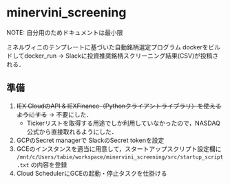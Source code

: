 # minervini_screening
NOTE: 自分用のためドキュメントは最小限

ミネルヴィニのテンプレートに基づいた自動銘柄選定プログラム
dockerをビルドしてdocker_run -> Slackに投資推奨銘柄スクリーニング結果(CSV)が投稿される．

## 準備

1. ~~IEX CloudのAPI & IEXFinance（Pythonクライアントライブラリ）を使えるようにする~~ -> 不要にした．
    - Tickerリストを取得する用途でしか利用していなかったので，NASDAQ公式から直接取れるようにした．
2. GCPのSecret managerで SlackのSecret tokenを設定
3. GCEのインスタンスを適当に用意して，スタートアップスクリプト設定欄に `/mnt/c/Users/tabie/workspace/minervini_screening/src/startup_script.txt` の内容を登録
4. Cloud SchedulerにGCEの起動・停止タスクを仕掛ける
